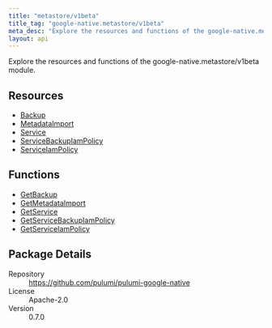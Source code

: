 ```yaml
---
title: "metastore/v1beta"
title_tag: "google-native.metastore/v1beta"
meta_desc: "Explore the resources and functions of the google-native.metastore/v1beta module."
layout: api
---
```


<!-- WARNING: this file was generated by Pulumi Docs Generator. -->
<!-- Do not edit by hand unless you're certain you know what you are doing! -->

Explore the resources and functions of the google-native.metastore/v1beta module.

<h2 id="resources">Resources</h2>
<ul class="api">
    <li><a href="backup" title="Backup"><span class="symbol resource"></span>Backup</a></li>
    <li><a href="metadataimport" title="MetadataImport"><span class="symbol resource"></span>MetadataImport</a></li>
    <li><a href="service" title="Service"><span class="symbol resource"></span>Service</a></li>
    <li><a href="servicebackupiampolicy" title="ServiceBackupIamPolicy"><span class="symbol resource"></span>ServiceBackupIamPolicy</a></li>
    <li><a href="serviceiampolicy" title="ServiceIamPolicy"><span class="symbol resource"></span>ServiceIamPolicy</a></li>
</ul>

<h2 id="functions">Functions</h2>
<ul class="api">
    <li><a href="getbackup" title="GetBackup"><span class="symbol function"></span>GetBackup</a></li>
    <li><a href="getmetadataimport" title="GetMetadataImport"><span class="symbol function"></span>GetMetadataImport</a></li>
    <li><a href="getservice" title="GetService"><span class="symbol function"></span>GetService</a></li>
    <li><a href="getservicebackupiampolicy" title="GetServiceBackupIamPolicy"><span class="symbol function"></span>GetServiceBackupIamPolicy</a></li>
    <li><a href="getserviceiampolicy" title="GetServiceIamPolicy"><span class="symbol function"></span>GetServiceIamPolicy</a></li>
</ul>

<h2 id="package-details">Package Details</h2>
<dl class="package-details">
	<dt>Repository</dt>
	<dd><a href="https://github.com/pulumi/pulumi-google-native">https://github.com/pulumi/pulumi-google-native</a></dd>
	<dt>License</dt>
	<dd>Apache-2.0</dd>
	<dt>Version</dt>
	<dd>0.7.0</dd>
</dl>

